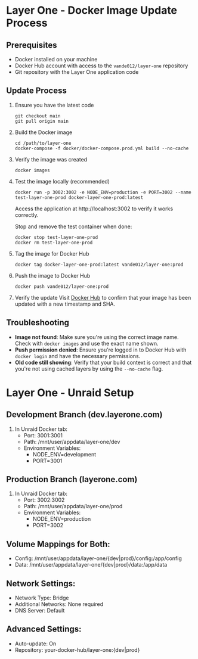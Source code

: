 # Layer One - Docker Image Update Process

## Prerequisites
- Docker installed on your machine
- Docker Hub account with access to the `vande012/layer-one` repository
- Git repository with the Layer One application code

## Update Process

1. Ensure you have the latest code
   ```
   git checkout main
   git pull origin main
   ```

2. Build the Docker image
   ```
   cd /path/to/layer-one
   docker-compose -f docker/docker-compose.prod.yml build --no-cache
   ```

3. Verify the image was created
   ```
   docker images
   ```

4. Test the image locally (recommended)
   ```
   docker run -p 3002:3002 -e NODE_ENV=production -e PORT=3002 --name test-layer-one-prod docker-layer-one-prod:latest
   ```
   Access the application at http://localhost:3002 to verify it works correctly.

   Stop and remove the test container when done:
   ```
   docker stop test-layer-one-prod
   docker rm test-layer-one-prod
   ```

5. Tag the image for Docker Hub
   ```
   docker tag docker-layer-one-prod:latest vande012/layer-one:prod
   ```

6. Push the image to Docker Hub
   ```
   docker push vande012/layer-one:prod
   ```

7. Verify the update
   Visit [Docker Hub](https://hub.docker.com/repository/docker/vande012/layer-one/tags) to confirm that your image has been updated with a new timestamp and SHA.

## Troubleshooting
- **Image not found**: Make sure you're using the correct image name. Check with `docker images` and use the exact name shown.
- **Push permission denied**: Ensure you're logged in to Docker Hub with `docker login` and have the necessary permissions.
- **Old code still showing**: Verify that your build context is correct and that you're not using cached layers by using the `--no-cache` flag.



# Layer One - Unraid Setup

## Development Branch (dev.layerone.com)
1. In Unraid Docker tab:
   - Port: 3001:3001
   - Path: /mnt/user/appdata/layer-one/dev
   - Environment Variables:
     - NODE_ENV=development
     - PORT=3001

## Production Branch (layerone.com)
1. In Unraid Docker tab:
   - Port: 3002:3002
   - Path: /mnt/user/appdata/layer-one/prod
   - Environment Variables:
     - NODE_ENV=production
     - PORT=3002

## Volume Mappings for Both:
- Config: /mnt/user/appdata/layer-one/{dev|prod}/config:/app/config
- Data: /mnt/user/appdata/layer-one/{dev|prod}/data:/app/data

## Network Settings:
- Network Type: Bridge
- Additional Networks: None required
- DNS Server: Default

## Advanced Settings:
- Auto-update: On
- Repository: your-docker-hub/layer-one:{dev|prod}

